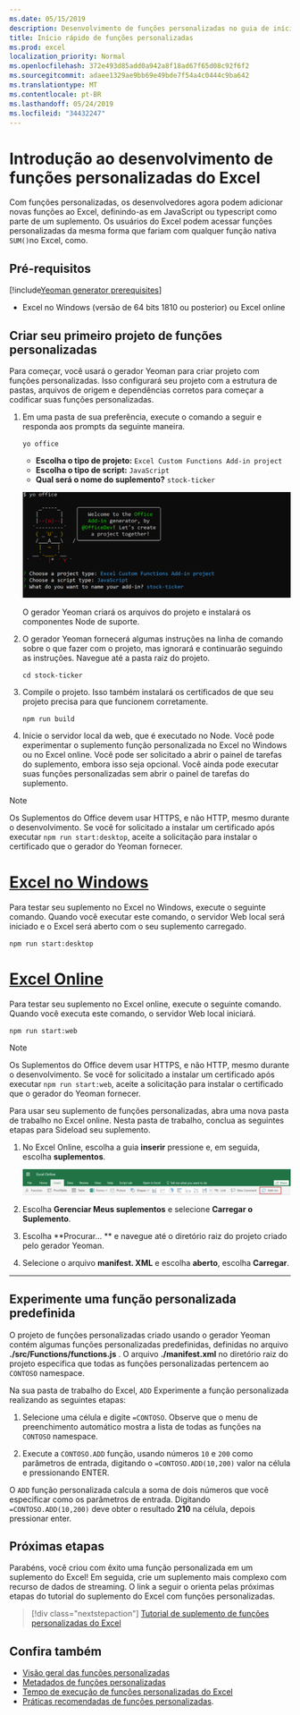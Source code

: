 ```yaml
---
ms.date: 05/15/2019
description: Desenvolvimento de funções personalizadas no guia de início rápido do Excel.
title: Início rápido de funções personalizadas
ms.prod: excel
localization_priority: Normal
ms.openlocfilehash: 372e493d85add0a942a8f18ad67f65d08c92f6f2
ms.sourcegitcommit: adaee1329ae9bb69e49bde7f54a4c0444c9ba642
ms.translationtype: MT
ms.contentlocale: pt-BR
ms.lasthandoff: 05/24/2019
ms.locfileid: "34432247"
---
```

# <a name="get-started-developing-excel-custom-functions"></a>Introdução ao desenvolvimento de funções personalizadas do Excel

Com funções personalizadas, os desenvolvedores agora podem adicionar novas funções ao Excel, definindo-as em JavaScript ou typescript como parte de um suplemento. Os usuários do Excel podem acessar funções personalizadas da mesma forma que fariam com qualquer função nativa `SUM()`no Excel, como.

## <a name="prerequisites"></a>Pré-requisitos

[!include[Yeoman generator prerequisites](../includes/quickstart-yo-prerequisites.md)]

* Excel no Windows (versão de 64 bits 1810 ou posterior) ou Excel online

## <a name="build-your-first-custom-functions-project"></a>Criar seu primeiro projeto de funções personalizadas

Para começar, você usará o gerador Yeoman para criar projeto com funções personalizadas. Isso configurará seu projeto com a estrutura de pastas, arquivos de origem e dependências corretos para começar a codificar suas funções personalizadas.

1. Em uma pasta de sua preferência, execute o comando a seguir e responda aos prompts da seguinte maneira.

    ```command&nbsp;line
    yo office
    ```

    - **Escolha o tipo de projeto:** `Excel Custom Functions Add-in project`
    - **Escolha o tipo de script:** `JavaScript`
    - **Qual será o nome do suplemento?** `stock-ticker`

    ![O gerador Yeoman para suplementos do Office solicita funções personalizadas](../images/UpdatedYoOfficePrompt.png)

    O gerador Yeoman criará os arquivos do projeto e instalará os componentes Node de suporte.

2. O gerador Yeoman fornecerá algumas instruções na linha de comando sobre o que fazer com o projeto, mas ignorará e continuarão seguindo as instruções. Navegue até a pasta raiz do projeto.

    ```command&nbsp;line
    cd stock-ticker
    ```

3. Compile o projeto. Isso também instalará os certificados de que seu projeto precisa para que funcionem corretamente. 

    ```command&nbsp;line
    npm run build
    ```

4. Inicie o servidor local da web, que é executado no Node. Você pode experimentar o suplemento função personalizada no Excel no Windows ou no Excel online. Você pode ser solicitado a abrir o painel de tarefas do suplemento, embora isso seja opcional. Você ainda pode executar suas funções personalizadas sem abrir o painel de tarefas do suplemento.

> [!NOTE]
> Os Suplementos do Office devem usar HTTPS, e não HTTP, mesmo durante o desenvolvimento. Se você for solicitado a instalar um certificado após executar `npm run start:desktop`, aceite a solicitação para instalar o certificado que o gerador do Yeoman fornecer.

# <a name="excel-on-windowstabexcel-windows"></a>[Excel no Windows](#tab/excel-windows)

Para testar seu suplemento no Excel no Windows, execute o seguinte comando. Quando você executar este comando, o servidor Web local será iniciado e o Excel será aberto com o seu suplemento carregado.

```command&nbsp;line
npm run start:desktop
```

# <a name="excel-onlinetabexcel-online"></a>[Excel Online](#tab/excel-online)

Para testar seu suplemento no Excel online, execute o seguinte comando. Quando você executa este comando, o servidor Web local iniciará.

```command&nbsp;line
npm run start:web
```

> [!NOTE]
> Os Suplementos do Office devem usar HTTPS, e não HTTP, mesmo durante o desenvolvimento. Se você for solicitado a instalar um certificado após executar `npm run start:web`, aceite a solicitação para instalar o certificado que o gerador do Yeoman fornecer.

Para usar seu suplemento de funções personalizadas, abra uma nova pasta de trabalho no Excel online. Nesta pasta de trabalho, conclua as seguintes etapas para Sideload seu suplemento.

1. No Excel Online, escolha a guia **inserir** pressione e, em seguida, escolha **suplementos**.

   ![Inserir faixa de opções no Excel online com o ícone meus suplementos realçado](../images/excel-cf-online-register-add-in-1.png)
   
2. Escolha **Gerenciar Meus suplementos** e selecione **Carregar o Suplemento**.

3. Escolha **Procurar... ** e navegue até o diretório raiz do projeto criado pelo gerador Yeoman.

4. Selecione o arquivo **manifest. XML** e escolha **aberto**, escolha **Carregar**.

---

## <a name="try-out-a-prebuilt-custom-function"></a>Experimente uma função personalizada predefinida

O projeto de funções personalizadas criado usando o gerador Yeoman contém algumas funções personalizadas predefinidas, definidas no arquivo **./src/Functions/functions.js** . O arquivo **./manifest.xml** no diretório raiz do projeto especifica que todas as funções personalizadas pertencem ao `CONTOSO` namespace.

Na sua pasta de trabalho do Excel, `ADD` Experimente a função personalizada realizando as seguintes etapas:

1. Selecione uma célula e digite `=CONTOSO`. Observe que o menu de preenchimento automático mostra a lista de todas as funções na `CONTOSO` namespace.

2. Execute a `CONTOSO.ADD` função, usando números `10` e `200` como parâmetros de entrada, digitando o `=CONTOSO.ADD(10,200)` valor na célula e pressionando ENTER.

O `ADD` função personalizada calcula a soma de dois números que você especificar como os parâmetros de entrada. Digitando `=CONTOSO.ADD(10,200)` deve obter o resultado **210** na célula, depois pressionar enter.

## <a name="next-steps"></a>Próximas etapas

Parabéns, você criou com êxito uma função personalizada em um suplemento do Excel! Em seguida, crie um suplemento mais complexo com recurso de dados de streaming. O link a seguir o orienta pelas próximas etapas do tutorial do suplemento do Excel com funções personalizadas.

> [!div class="nextstepaction"]
> [Tutorial de suplemento de funções personalizadas do Excel](../tutorials/excel-tutorial-create-custom-functions.md#create-a-custom-function-that-requests-data-from-the-web
)

## <a name="see-also"></a>Confira também

* [Visão geral das funções personalizadas](../excel/custom-functions-overview.md)
* [Metadados de funções personalizadas](../excel/custom-functions-json.md)
* [Tempo de execução de funções personalizadas do Excel](../excel/custom-functions-runtime.md)
* [Práticas recomendadas de funções personalizadas](../excel/custom-functions-best-practices.md).
